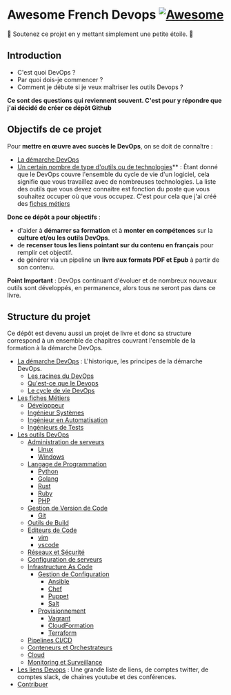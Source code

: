 # Awesome French Devops [![Awesome](https://cdn.rawgit.com/sindresorhus/awesome/d7305f38d29fed78fa85652e3a63e154dd8e8829/media/badge.svg)](https://github.com/sindresorhus/awesome)
🚩 Soutenez ce projet en y mettant simplement une petite étoile. 🌟

## Introduction

* C'est quoi DevOps ?
* Par quoi dois-je commencer ?
* Comment je débute si je veux maîtriser les outils Devops ?

**Ce sont des questions qui reviennent souvent. C'est pour y répondre que
j'ai décidé de créer ce dépôt Github**

## Objectifs de ce projet

Pour **mettre en œuvre avec succès le DevOps**, on se doit de connaître :

* [La démarche DevOps](demarche-devops/)
* [Un certain nombre de type d'outils ou de technologies](outils/)** : Étant
  donné que le DevOps couvre l'ensemble du cycle de vie d'un logiciel, cela
  signifie que vous travaillez avec de nombreuses technologies. La liste des
  outils que vous devez connaitre est fonction du poste que vous souhaitez
  occuper où que vous occupez. C'est pour cela que j'ai créé des [fiches
  métiers](metiers/)

**Donc ce dépôt a pour objectifs** :

* d'aider à **démarrer sa formation** et à **monter en compétences** sur la
  **culture et/ou les outils DevOps**.
* de **recenser tous les liens pointant sur du contenu en français** pour
  remplir cet objectif.
* de générer via un pipeline un **livre aux formats PDF et Epub** à partir de
  son contenu.

**Point Important** : DevOps continuant d'évoluer et de nombreux nouveaux outils
sont développés, en permanence, alors tous ne seront pas dans ce livre.

## Structure du projet

Ce dépôt est devenu aussi un projet de livre et donc sa structure correspond à
un ensemble de chapitres couvrant l'ensemble de la formation à la démarche
DevOps.

* [La démarche DevOps](demarche-devops/README.md) : L'historique, les principes de la démarche
  DevOps.
  * [Les racines du DevOps](demarche-devops/racine/README.md)
  * [Qu'est-ce que le Devops](demarche-devops/introduction/README.md)
  * [Le cycle de vie DevOps](demarche-devops/cycle/README.md)
* [Les fiches Métiers](metiers/README.md)
  * [Développeur](metiers/developpeur/README.md)
  * [Ingénieur Systèmes](metiers/systeme/README.md)
  * [Ingénieur en Automatisation](metiers/automate/README.md)
  * [Ingénieurs de Tests](metiers/tests/README.md)
* [Les outils DevOps](outils/README.md)
  * [Administration de serveurs](outils/admin-serveurs/README.md)
    * [Linux](outils/admin-serveurs/linux/README.md)
    * [Windows](outils/admin-serveurs/windows/README.md)
  * [Langage de Programmation](outils/langages-programmation/README.md)
    * [Python](outils/langages-programmation/python/README.md)
    * [Golang](outils/langages-programmation/golang/README.md)
    * [Rust](outils/langages-programmation/rust/README.md)
    * [Ruby](outils/langages-programmation/ruby/README.md)
    * [PHP](outils/langages-programmation/php/README.md)
  * [Gestion de Version de Code](outils/gestion-version-code/README.md)
    * [Git](outils/langages-programmation/git/README.md)
  * [Outils de Build](outils/build/README.md)
  * [Editeurs de Code](outils/editeurs/README.md)
    * [vim](outils/editeurs/vim/README.md)
    * [vscode](outils/editeurs/vscode/README.md)
  * [Réseaux et Sécurité](outils/reseau-securite/README.md)
  * [Configuration de serveurs](outils/configuration-serveurs/README.md)
  * [Infrastructure As Code](outils/infra-as-code/README.md)
    * [Gestion de Configuration](outils/infra-as-code/gestion-configuration/README.md)
      * [Ansible](outils/infra-as-code/gestion-configuration/ansible/README.md)
      * [Chef](outils/infra-as-code/gestion-configuration/chef/README.md)
      * [Puppet](outils/infra-as-code/gestion-configuration/puppet/README.md)
      * [Salt](outils/infra-as-code/gestion-configuration/salt/README.md)
    * [Provisionnement](outils/infra-as-code/provision/README.md)
      * [Vagrant](outils/infra-as-code/provision/vagrant/README.md)
      * [CloudFormation](outils/infra-as-code/provision/cloudformation/README.md)
      * [Terraform](outils/infra-as-code/provision/terraform/README.md)
  * [Pipelines CI/CD](outils/ci-cd/README.md)
  * [Conteneurs et Orchestrateurs](outils/conteneur-orchestration/README.md)
  * [Cloud](outils/cloud/README.md)
  * [Monitoring et Surveillance](outils/surveillance/README.md)
* [Les liens Devops](bookmarks/README.md) : Une grande liste de liens, de comptes
  twitter, de comptes slack, de chaines youtube et des conférences.
* [Contribuer](contribute/README.md)

